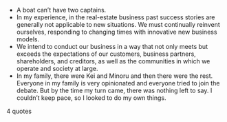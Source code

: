  - A boat can’t have two captains.
 - In my experience, in the real-estate business past success stories are generally not applicable to new situations. We must continually reinvent ourselves, responding to changing times with innovative new business models.
 - We intend to conduct our business in a way that not only meets but exceeds the expectations of our customers, business partners, shareholders, and creditors, as well as the communities in which we operate and society at large.
 - In my family, there were Kei and Minoru and then there were the rest. Everyone in my family is very opinionated and everyone tried to join the debate. But by the time my turn came, there was nothing left to say. I couldn’t keep pace, so I looked to do my own things.

4 quotes
